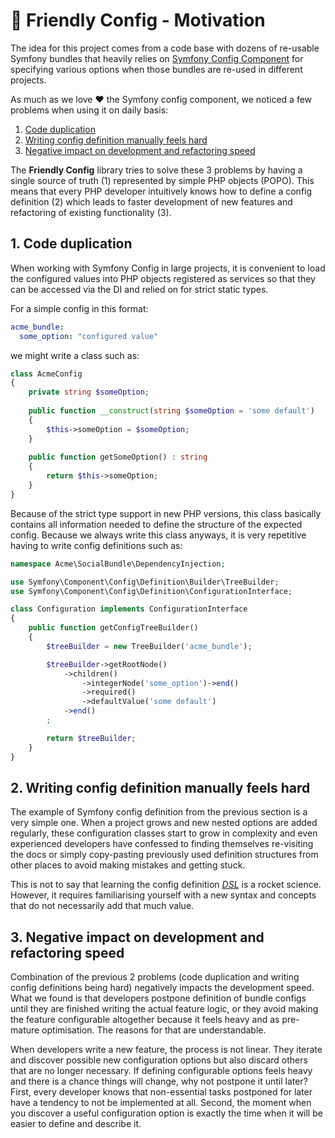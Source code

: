 # :seedling: Friendly Config - Motivation

The idea for this project comes from a code base with dozens of re-usable Symfony bundles that heavily relies on [Symfony Config Component](https://symfony.com/doc/current/components/config.html) for specifying various options when those bundles are re-used in different projects.

As much as we love :heart: the Symfony config component, we noticed a few problems when using it on daily basis:

1. [Code duplication](#1-code-duplication)
2. [Writing config definition manually feels hard](#2-writing-config-definition-manually-feels-hard)
3. [Negative impact on development and refactoring speed](#3-negative-impact-on-development-and-refactoring-speed)

The **Friendly Config** library tries to solve these 3 problems by having a single source of truth (1) represented by simple PHP objects (POPO). This means that every PHP developer intuitively knows how to define a config definition (2) which leads to faster development of new features and refactoring of existing functionality (3).

## 1. Code duplication

When working with Symfony Config in large projects, it is convenient to load the configured values into PHP objects registered as services so that they can be accessed via the DI and relied on for strict static types.

For a simple config in this format:

```yaml
acme_bundle:
  some_option: "configured value"
```

we might write a class such as:

```php
class AcmeConfig 
{
    private string $someOption;
    
    public function __construct(string $someOption = 'some default') 
    {
        $this->someOption = $someOption;
    }
    
    public function getSomeOption() : string
    {
        return $this->someOption;
    }
}
```

Because of the strict type support in new PHP versions, this class basically contains all information needed to define the structure of the expected config. Because we always write this class anyways, it is very repetitive having to write config definitions such as:

```php
namespace Acme\SocialBundle\DependencyInjection;

use Symfony\Component\Config\Definition\Builder\TreeBuilder;
use Symfony\Component\Config\Definition\ConfigurationInterface;

class Configuration implements ConfigurationInterface
{
    public function getConfigTreeBuilder()
    {
        $treeBuilder = new TreeBuilder('acme_bundle');

        $treeBuilder->getRootNode()
            ->children()
                ->integerNode('some_option')->end()
                ->required()
                ->defaultValue('some default')
            ->end()
        ;

        return $treeBuilder;
    }
}
```

## 2. Writing config definition manually feels hard

The example of Symfony config definition from the previous section is a very simple one. When a project grows and new nested options are added regularly, these configuration classes start to grow in complexity and even experienced developers have confessed to finding themselves re-visiting the docs or simply copy-pasting previously used definition structures from other places to avoid making mistakes and getting stuck. 

This is not to say that learning the config definition _[DSL](https://en.wikipedia.org/wiki/Domain-specific_language)_ is a rocket science. However, it requires familiarising yourself with a new syntax and concepts that do not necessarily add that much value.

## 3. Negative impact on development and refactoring speed

Combination of the previous 2 problems (code duplication and writing config definitions being hard) negatively impacts the development speed. What we found is that developers postpone definition of bundle configs until they are finished writing the actual feature logic, or they avoid making the feature configurable altogether because it feels heavy and as pre-mature optimisation. The reasons for that are understandable.

When developers write a new feature, the process is not linear. They iterate and discover possible new configuration options but also discard others that are no longer necessary. If defining configurable options feels heavy and there is a chance things will change, why not postpone it until later? First, every developer knows that non-essential tasks postponed for later have a tendency to not be implemented at all. Second, the moment when you discover a useful configuration option is exactly the time when it will be easier to define and describe it. 
